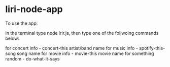 # liri-node-app

To use the app:

In the terminal type node lrir.js, then type one of the follwoing commands below:

for concert info - concert-this artist/band name
for music info - spotify-this-song song name
for movie info - movie-this movie name
for something random - do-what-it-says

